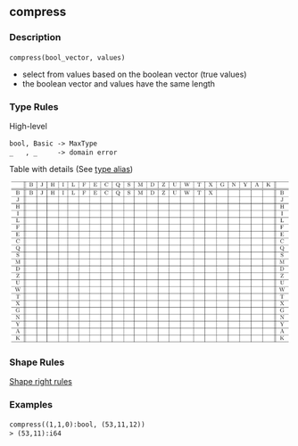 ## compress

### Description

`compress(bool_vector, values)`

- select from values based on the boolean vector (true values)
- the boolean vector and values have the same length

### Type Rules

High-level

```no-highlight
bool, Basic -> MaxType
_   , _     -> domain error
```

Table with details (See [type alias](../types.md))

![compression](../types/compress.png)

### Shape Rules

[Shape right rules](../shapes.md#shape-right)

### Examples

```no-highlight
compress((1,1,0):bool, (53,11,12))
> (53,11):i64
```

